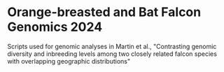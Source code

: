 # Orange-breasted and Bat Falcon Genomics 2024
Scripts used for genomic analyses in Martin et al., "Contrasting genomic diversity and inbreeding levels among two closely related falcon species with overlapping geographic distributions"
